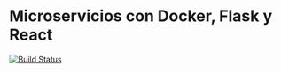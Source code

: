 # Microservicios con Docker, Flask y React

[![Build Status](https://travis-ci.org/CesarBPV/project_app.svg?branch=master)](https://travis-ci.org/CesarBPV/project_app)